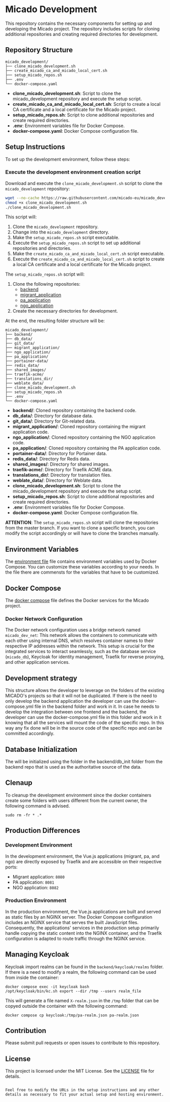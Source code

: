 # Micado Development

This repository contains the necessary components for setting up and developing the Micado project. The repository includes scripts for cloning additional repositories and creating required directories for development.

## Repository Structure

```
micado_development/
├── clone_micado_development.sh
├── create_micado_ca_and_micado_local_cert.sh
├── setup_micado_repos.sh
├── .env
└── docker-compose.yaml
```

- **clone_micado_development.sh**: Script to clone the micado_development repository and execute the setup script.
- **create_micado_ca_and_micado_local_cert.sh**: Script to create a local CA certificate and a local certificate for the Micado project.
- **setup_micado_repos.sh**: Script to clone additional repositories and create required directories.
- **.env**: Environment variables file for Docker Compose.
- **docker-compose.yaml**: Docker Compose configuration file.

## Setup Instructions

To set up the development environment, follow these steps:

### Execute the development environment creation script

Download and execute the `clone_micado_development.sh` script to clone the `micado_development` repository:

```bash
wget --no-cache https://raw.githubusercontent.com/micado-eu/micado_development/main/clone_micado_development.sh
chmod +x clone_micado_development.sh
./clone_micado_development.sh
```

This script will:
1. Clone the `micado_development` repository.
2. Change into the `micado_development` directory.
3. Make the `setup_micado_repos.sh` script executable.
4. Execute the `setup_micado_repos.sh` script to set up additional repositories and directories.
5. Make the `create_micado_ca_and_micado_local_cert.sh` script executable.
6. Execute the `create_micado_ca_and_micado_local_cert.sh` script to create a local CA certificate and a local certificate for the Micado project.

The `setup_micado_repos.sh` script will:
1. Clone the following repositories:
    - [backend](https://github.com/micado-eu/backend)
    - [migrant_application](https://github.com/micado-eu/migrant_application)
    - [pa_application](https://github.com/micado-eu/pa_application)
    - [ngo_application](https://github.com/micado-eu/ngo_application)
2. Create the necessary directories for development.

At the end, the resulting folder structure will be:
```
micado_development/
├── backend/
├── db_data/
├── git_data/
├── migrant_application/
├── ngo_application/
├── pa_application/
├── portainer-data/
├── redis_data/
├── shared_images/
├── traefik-acme/
├── translations_dir/
├── weblate_data/
├── clone_micado_development.sh
├── setup_micado_repos.sh
├── .env
└── docker-compose.yaml
```

- **backend/**: Cloned repository containing the backend code.
- **db_data/**: Directory for database data.
- **git_data/**: Directory for Git-related data.
- **migrant_application/**: Cloned repository containing the migrant application code.
- **ngo_application/**: Cloned repository containing the NGO application code.
- **pa_application/**: Cloned repository containing the PA application code.
- **portainer-data/**: Directory for Portainer data.
- **redis_data/**: Directory for Redis data.
- **shared_images/**: Directory for shared images.
- **traefik-acme/**: Directory for Traefik ACME data.
- **translations_dir/**: Directory for translation files.
- **weblate_data/**: Directory for Weblate data.
- **clone_micado_development.sh**: Script to clone the micado_development repository and execute the setup script.
- **setup_micado_repos.sh**: Script to clone additional repositories and create required directories.
- **.env**: Environment variables file for Docker Compose.
- **docker-compose.yaml**: Docker Compose configuration file.

**ATTENTION**: The `setup_micado_repos.sh` script will clone the repositories from the master branch. If you want to clone a specific branch, you can modify the script accordingly or will have to clone the branches manually.

## Environment Variables

The [environment file](.env) file contains environment variables used by Docker Compose. You can customize these variables according to your needs.  In the file there are commensts for the variables that have to be customized.

## Docker Compose

The [docker compose](docker-compose.yaml) file defines the Docker services for the Micado project. 

### Docker Network Configuration

The Docker network configuration uses a bridge network named `micado_dev_net`:
This network allows the containers to communicate with each other using internal DNS, which resolves container names to their respective IP addresses within the network. This setup is crucial for the integrated services to interact seamlessly, such as the database service (`micado_db`), Keycloak for identity management, Traefik for reverse proxying, and other application services.

## Development strategy
This structure allows the developer to leverage on the folders of the existing MICADO's projects so that it will not be duplicated.
If there is the need to only develop the backend application the developer can use the docker-compose.yml file in the backend folder and work in it.
In case he needs to develop the integration between one frontend and the backend, the developer can use the docker-compose.yml file in this folder and work in it knowing that all the services will mount the code of the specific repo.  In this way any fix done will be in the source code of the specific repo and can be committed accordingly.

## Database Initialization

The will be initialized using the folder in the backend/db_init folder from the backend repo that is used as the authoritative source of the data.

## Clenaup

To cleanup the development environment since the docker containers create some folders with users different from the current owner, the following command is advised.

```
sudo rm -fr * .*
```

## Production Differences

### Development Environment

In the development environment, the Vue.js applications (migrant, pa, and ngo) are directly exposed by Traefik and are accessible on their respective ports:

- Migrant application: `8080`
- PA application: `8081`
- NGO application: `8082`

### Production Environment

In the production environment, the Vue.js applications are built and served as static files by an NGINX server. The Docker Compose configuration includes an NGINX service that serves the built JavaScript files. Consequently, the applications' services in the production setup primarily handle copying the static content into the NGINX container, and the Traefik configuration is adapted to route traffic through the NGINX service.

## Managing Keycloak
Keycloak import realms can be found in the `backend/keycloak/realms` folder.
If there is a need to modify a realm, the following command can be used from inside the container:

```
docker compose exec -it keycloak bash
/opt/keycloak/bin/kc.sh export --dir /tmp --users realm_file
```
This will generate a file named `X-realm.json` in the `/tmp` folder that can be copyed outside the container with the following command:

```
docker compose cp keycloak:/tmp/pa-realm.json pa-realm.json
```

## Contribution

Please submit pull requests or open issues to contribute to this repository.

## License

This project is licensed under the MIT License. See the [LICENSE](LICENSE) file for details.
```

Feel free to modify the URLs in the setup instructions and any other details as necessary to fit your actual setup and hosting environment.